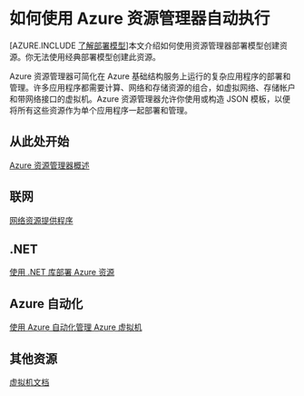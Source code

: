 <properties
	pageTitle="使用 Azure 资源管理器自动执行 | Windows Azure"
	description="获取相关主题的链接，了解如何使用资源管理器自动化 Azure 虚拟机的创建和管理过程。"
	services="virtual-machines"
	documentationCenter=""
	authors="davidmu1"
	manager="timlt"
	editor=""
	tags="azure-resource-manager"/>

<tags
	ms.service="virtual-machines"
	ms.date="10/29/2015"
	wacn.date="12/17/2015"/>


# 如何使用 Azure 资源管理器自动执行

[AZURE.INCLUDE [了解部署模型](../includes/learn-about-deployment-models-include.md)]本文介绍如何使用资源管理器部署模型创建资源。你无法使用经典部署模型创建此资源。

Azure 资源管理器可简化在 Azure 基础结构服务上运行的复杂应用程序的部署和管理。许多应用程序都需要计算、网络和存储资源的组合，如虚拟网络、存储帐户和带网络接口的虚拟机。Azure 资源管理器允许你使用或构造 JSON 模板，以便将所有这些资源作为单个应用程序一起部署和管理。

## 从此处开始

[Azure 资源管理器概述](/documentation/articles/resource-group-overview)
## 联网

[网络资源提供程序](/documentation/articles/resource-groups-networking)

## .NET

[使用 .NET 库部署 Azure 资源](/documentation/articles/virtual-machines-arm-deployment)


## Azure 自动化

[使用 Azure 自动化管理 Azure 虚拟机](/documentation/articles/automation-manage-virtual-machines)

## 其他资源

[虚拟机文档](/services/virtual-machines)

<!---HONumber=Mooncake_1207_2015-->
